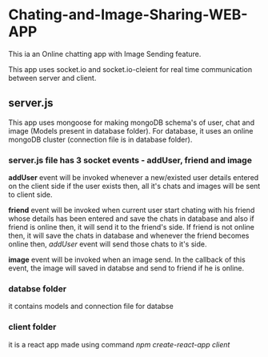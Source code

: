 # Chating-and-Image-Sharing-WEB-APP

This ia an Online chatting app with Image Sending feature.

This app uses socket.io and socket.io-cleient for real time communication between
server and client.

## server.js

This app uses mongoose for making mongoDB schema's of user, chat and image (Models present in database folder).
For database, it uses an online mongoDB cluster (connection file is in database folder).

### server.js file has 3 socket events - addUser, friend and image

**addUser** event will be invoked whenever a new/existed user details entered on the client side
if the user exists then, all it's chats and images will be sent to client side.

**friend** event will be invoked when current user start chating with his friend whose details has been entered
and save the chats in database and also if friend is online then, it will send it to the friend's side.
If friend is not online then, it will save the chats in database and whenever the friend becomes online then,
_addUser_ event will send those chats to it's side.

**image** event will be invoked when an image send.
In the callback of this event, the image will saved in databse and send to friend if he is online.


### databse folder
it contains models and connection file for databse

### client folder
it is a react app made using command _npm create-react-app client_








